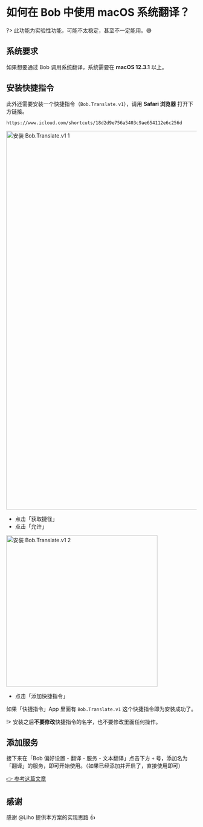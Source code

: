# 如何在 Bob 中使用 macOS 系统翻译？

?> 此功能为实验性功能，可能不太稳定，甚至不一定能用。😅

## 系统要求

如果想要通过 Bob 调用系统翻译，系统需要在 **macOS 12.3.1** 以上。

## 安装快捷指令

此外还需要安装一个快捷指令（`Bob.Translate.v1`），请用 **Safari 浏览器** 打开下方链接。

```
https://www.icloud.com/shortcuts/18d2d9e756a5403c9ae654112e6c256d
```

<img src="https://cdn.jsdelivr.net/gh/ripperhe/oss@master/2022/0513/install_bob_translate_1.jpg" alt="安装 Bob.Translate.v1 1" width=1000 />

* 点击「获取捷径」
* 点击「允许」

<img src="https://cdn.jsdelivr.net/gh/ripperhe/oss@master/2022/0512/install_bob_translate_2.jpg" alt="安装 Bob.Translate.v1 2" width=400 />

* 点击「添加快捷指令」

如果「快捷指令」App 里面有 `Bob.Translate.v1` 这个快捷指令即为安装成功了。

!> 安装之后**不要修改**快捷指令的名字，也不要修改里面任何操作。

## 添加服务

接下来在「Bob 偏好设置 - 翻译 - 服务 - 文本翻译」点击下方 `+` 号，添加名为「翻译」的服务，即可开始使用。（如果已经添加并开启了，直接使用即可）

[👉 参考这篇文章](/general/advance/service.md)

## 感谢

感谢 @Liho 提供本方案的实现思路 👍